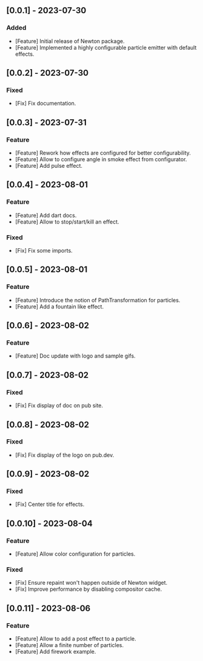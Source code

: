 ## [0.0.1] - 2023-07-30

### Added

- [Feature] Initial release of Newton package.
- [Feature] Implemented a highly configurable particle emitter with default effects.

## [0.0.2] - 2023-07-30

### Fixed

- [Fix] Fix documentation.

## [0.0.3] - 2023-07-31

### Feature

- [Feature] Rework how effects are configured for better configurability.
- [Feature] Allow to configure angle in smoke effect from configurator.
- [Feature] Add pulse effect.

## [0.0.4] - 2023-08-01

### Feature

- [Feature] Add dart docs.
- [Feature] Allow to stop/start/kill an effect.

### Fixed

- [Fix] Fix some imports.

## [0.0.5] - 2023-08-01

### Feature

- [Feature] Introduce the notion of PathTransformation for particles.
- [Feature] Add a fountain like effect.

## [0.0.6] - 2023-08-02

### Feature

- [Feature] Doc update with logo and sample gifs.

## [0.0.7] - 2023-08-02

### Fixed

- [Fix] Fix display of doc on pub site.

## [0.0.8] - 2023-08-02

### Fixed

- [Fix] Fix display of the logo on pub.dev.

## [0.0.9] - 2023-08-02

### Fixed

- [Fix] Center title for effects.

## [0.0.10] - 2023-08-04

### Feature

- [Feature] Allow color configuration for particles.

### Fixed

- [Fix] Ensure repaint won't happen outside of Newton widget.
- [Fix] Improve performance by disabling compositor cache.

## [0.0.11] - 2023-08-06

### Feature

- [Feature] Allow to add a post effect to a particle.
- [Feature] Allow a finite number of particles.
- [Feature] Add firework example.
